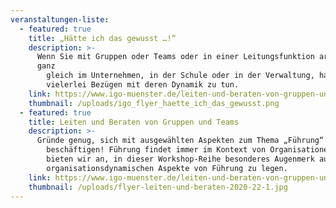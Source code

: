```yaml
---
veranstaltungen-liste:
  - featured: true
    title: „Hätte ich das gewusst …!“
    description: >-
      Wenn Sie mit Gruppen oder Teams oder in einer Leitungsfunktion arbeiten,
      ganz
        gleich im Unternehmen, in der Schule oder in der Verwaltung, haben Sie in
        vielerlei Bezügen mit deren Dynamik zu tun.
    link: https://www.igo-muenster.de/leiten-und-beraten-von-gruppen-und-teams-3/
    thumbnail: /uploads/igo_flyer_haette_ich_das_gewusst.png
  - featured: true
    title: Leiten und Beraten von Gruppen und Teams
    description: >-
      Gründe genug, sich mit ausgewählten Aspekten zum Thema „Führung“ zu
        beschäftigen! Führung findet immer im Kontext von Organisationen statt, daher
        bieten wir an, in dieser Workshop-Reihe besonderes Augenmerk auf die
        organisationsdynamischen Aspekte von Führung zu legen.
    link: https://www.igo-muenster.de/leiten-und-beraten-von-gruppen-und-teams-3/
    thumbnail: /uploads/flyer-leiten-und-beraten-2020-22-1.jpg
---
```

